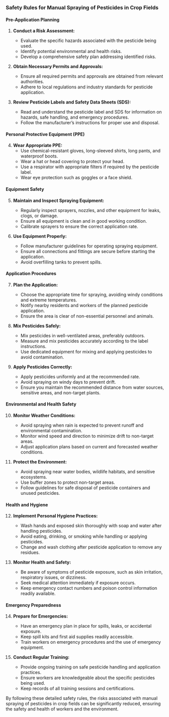 ### Safety Rules for Manual Spraying of Pesticides in Crop Fields

#### Pre-Application Planning

1. **Conduct a Risk Assessment:**
   - Evaluate the specific hazards associated with the pesticide being used.
   - Identify potential environmental and health risks.
   - Develop a comprehensive safety plan addressing identified risks.

2. **Obtain Necessary Permits and Approvals:**
   - Ensure all required permits and approvals are obtained from relevant authorities.
   - Adhere to local regulations and industry standards for pesticide application.

3. **Review Pesticide Labels and Safety Data Sheets (SDS):**
   - Read and understand the pesticide label and SDS for information on hazards, safe handling, and emergency procedures.
   - Follow the manufacturer’s instructions for proper use and disposal.

#### Personal Protective Equipment (PPE)

4. **Wear Appropriate PPE:**
   - Use chemical-resistant gloves, long-sleeved shirts, long pants, and waterproof boots.
   - Wear a hat or head covering to protect your head.
   - Use a respirator with appropriate filters if required by the pesticide label.
   - Wear eye protection such as goggles or a face shield.

#### Equipment Safety

5. **Maintain and Inspect Spraying Equipment:**
   - Regularly inspect sprayers, nozzles, and other equipment for leaks, clogs, or damage.
   - Ensure all equipment is clean and in good working condition.
   - Calibrate sprayers to ensure the correct application rate.

6. **Use Equipment Properly:**
   - Follow manufacturer guidelines for operating spraying equipment.
   - Ensure all connections and fittings are secure before starting the application.
   - Avoid overfilling tanks to prevent spills.

#### Application Procedures

7. **Plan the Application:**
   - Choose the appropriate time for spraying, avoiding windy conditions and extreme temperatures.
   - Notify nearby residents and workers of the planned pesticide application.
   - Ensure the area is clear of non-essential personnel and animals.

8. **Mix Pesticides Safely:**
   - Mix pesticides in well-ventilated areas, preferably outdoors.
   - Measure and mix pesticides accurately according to the label instructions.
   - Use dedicated equipment for mixing and applying pesticides to avoid contamination.

9. **Apply Pesticides Correctly:**
   - Apply pesticides uniformly and at the recommended rate.
   - Avoid spraying on windy days to prevent drift.
   - Ensure you maintain the recommended distance from water sources, sensitive areas, and non-target plants.

#### Environmental and Health Safety

10. **Monitor Weather Conditions:**
    - Avoid spraying when rain is expected to prevent runoff and environmental contamination.
    - Monitor wind speed and direction to minimize drift to non-target areas.
    - Adjust application plans based on current and forecasted weather conditions.

11. **Protect the Environment:**
    - Avoid spraying near water bodies, wildlife habitats, and sensitive ecosystems.
    - Use buffer zones to protect non-target areas.
    - Follow guidelines for safe disposal of pesticide containers and unused pesticides.

#### Health and Hygiene

12. **Implement Personal Hygiene Practices:**
    - Wash hands and exposed skin thoroughly with soap and water after handling pesticides.
    - Avoid eating, drinking, or smoking while handling or applying pesticides.
    - Change and wash clothing after pesticide application to remove any residues.

13. **Monitor Health and Safety:**
    - Be aware of symptoms of pesticide exposure, such as skin irritation, respiratory issues, or dizziness.
    - Seek medical attention immediately if exposure occurs.
    - Keep emergency contact numbers and poison control information readily available.

#### Emergency Preparedness

14. **Prepare for Emergencies:**
    - Have an emergency plan in place for spills, leaks, or accidental exposure.
    - Keep spill kits and first aid supplies readily accessible.
    - Train workers on emergency procedures and the use of emergency equipment.

15. **Conduct Regular Training:**
    - Provide ongoing training on safe pesticide handling and application practices.
    - Ensure workers are knowledgeable about the specific pesticides being used.
    - Keep records of all training sessions and certifications.

By following these detailed safety rules, the risks associated with manual spraying of pesticides in crop fields can be significantly reduced, ensuring the safety and health of workers and the environment.
